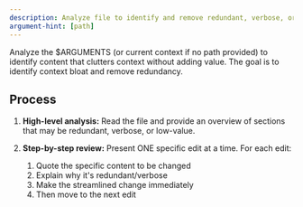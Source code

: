 ```yaml
---
description: Analyze file to identify and remove redundant, verbose, or low-value content
argument-hint: [path]
---
```


Analyze the $ARGUMENTS (or current context if no path provided) to identify content that clutters context without adding value. The goal is to identify context bloat and remove redundancy.

## Process

1. **High-level analysis:** Read the file and provide an overview of sections that may be redundant, verbose, or low-value.
2. **Step-by-step review:** Present ONE specific edit at a time. For each edit:

   1. Quote the specific content to be changed
   2. Explain why it's redundant/verbose
   3. Make the streamlined change immediately
   4. Then move to the next edit
